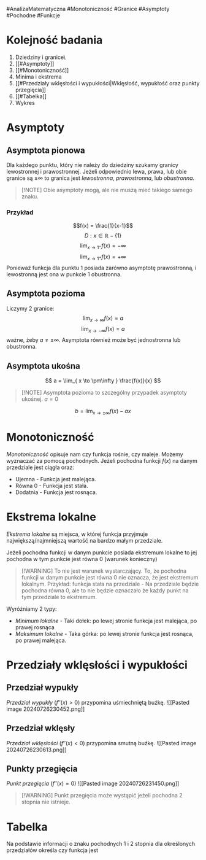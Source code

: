 #AnalizaMatematyczna #Monotoniczność #Granice #Asymptoty #Pochodne #Funkcje 
# Kolejność badania
1. Dziedziny i granice\
2. [[#Asymptoty]]
3. [[#Monotoniczność]]
4. Minima i ekstrema
5. [[#Przedziały wklęsłości i wypukłości|Wklęsłość, wypukłość oraz punkty przegięcia]]
6. [[#Tabelka]]
7. Wykres
# Asymptoty
## Asymptota pionowa
Dla każdego punktu, który nie należy do dziedziny szukamy granicy lewostronnej i prawostronnej.
Jeżeli odpowiednio lewa, prawa, lub obie granice są $\pm \infty$ to granica jest *lewostronna*, *prawostronna*, lub *obustronna*.

> [!NOTE] Obie asymptoty mogą, ale nie muszą mieć takiego samego znaku.

### Przykład
$$f(x) = \frac{1}{x-1}$$
$$
D: x \in \mathbb{R} - \lbrace 1 \rbrace
$$
$$
\lim_{ x \to 1^- } f(x) = -\infty 
$$
$$
\lim_{ x \to 1^+ } f(x) = +\infty 
$$
Ponieważ funkcja dla punktu $1$ posiada zarówno asymptotę prawostronną, i lewostronną jest ona w punkcie $1$ obustronna.

## Asymptota pozioma
Liczymy 2 granice:
$$
\lim_{ x \to \infty } f(x) = a
$$
$$
\lim_{ x \to -\infty } f(x) = a 
$$
ważne, żeby $a \neq \pm\infty$. Asymptota również może być jednostronna lub obustronna.
## Asymptota ukośna
$$
a = \lim_{ x \to \pm\infty } \frac{f(x)}{x}
$$
> [!NOTE] Asymptota pozioma to szczególny przypadek asymptoty ukośnej. $a = 0$

$$
b = \lim_{ x \to \pm\infty } f(x) - ax 
$$

# Monotoniczność
*Monotoniczność* opisuje nam czy funkcja rośnie, czy maleje. Możemy wyznaczać za pomocą pochodnych. Jeżeli pochodna funkcji $f(x)$ na danym przedziale jest ciągła oraz:
- Ujemna - Funkcja jest malejąca.
- Równa $0$ - Funkcja jest stała.
- Dodatnia - Funkcja jest rosnąca.
# Ekstrema lokalne
*Ekstrema lokalne* są miejsca, w której funkcja przyjmuje największą/najmniejszą wartość na bardzo małym przedziale.

Jeżeli pochodna funkcji w danym punkcie posiada ekstremum lokalne to jej pochodna w tym punkcie jest równa $0$ (warunek konieczny)
> [!WARNING] To nie jest warunek wystarczający.
> To, że pochodna funkcji w danym punkcie jest równa $0$ nie oznacza, że jest ekstremum lokalnym. 
> Przykład: funkcja stała na przedziale - Na przedziale będzie pochodna równa $0$, ale to nie będzie oznaczało że każdy punkt na tym przedziale to ekstremum.

Wyróżniamy 2 typy:
- *Minimum lokalne* - Taki dołek: po lewej stronie funkcja jest malejąca, po prawej rosnąca
- *Maksimum lokalne* - Taka górka: po lewej stronie funkcja jest rosnąca, po prawej malejąca.

# Przedziały wklęsłości i wypukłości
## Przedział wypukły
*Przedział wypukły* ($f''(x) > 0$) przypomina uśmiechniętą buźkę.
![[Pasted image 20240726230452.png]]
## Przedział wklęsły
*Przedział wklęsłości* ($f''(x) < 0$) przypomina smutną buźkę.
![[Pasted image 20240726230613.png]]
## Punkty przegięcia
*Punkt przegięcia* ($f''(x) = 0$)
![[Pasted image 20240726231450.png]]
>[!WARNING] Punkt przegięcia może wystąpić jeżeli pochodna 2 stopnia nie istnieje.
# Tabelka
Na podstawie informacji o znaku pochodnych 1 i 2 stopnia dla określonych przedziałów określa czy funkcja jest 